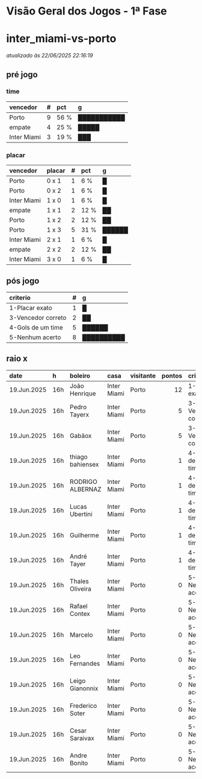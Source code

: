 # Visão Geral dos Jogos - 1ª Fase

# inter_miami-vs-porto

_atualizado às 22/06/2025 22:16:19_

## pré jogo

### time

| vencedor    |   # | pct   | g           |
|:------------|----:|:------|:------------|
| Porto       |   9 | 56 %  | ███████████ |
| empate      |   4 | 25 %  | █████       |
| Inter Miami |   3 | 19 %  | ███         |

### placar

| vencedor    | placar   |   # | pct   | g      |
|:------------|:---------|----:|:------|:-------|
| Porto       | 0 x 1    |   1 | 6 %   | █      |
| Porto       | 0 x 2    |   1 | 6 %   | █      |
| Inter Miami | 1 x 0    |   1 | 6 %   | █      |
| empate      | 1 x 1    |   2 | 12 %  | ██     |
| Porto       | 1 x 2    |   2 | 12 %  | ██     |
| Porto       | 1 x 3    |   5 | 31 %  | ██████ |
| Inter Miami | 2 x 1    |   1 | 6 %   | █      |
| empate      | 2 x 2    |   2 | 12 %  | ██     |
| Inter Miami | 3 x 0    |   1 | 6 %   | █      |

## pós jogo

| criterio           |   # | g          |
|:-------------------|----:|:-----------|
| 1-Placar exato     |   1 | █          |
| 3-Vencedor correto |   2 | ██         |
| 4-Gols de um time  |   5 | ██████     |
| 5-Nenhum acerto    |   8 | ██████████ |

## raio x

| date        | h   | boleiro          | casa        | visitante   |   pontos | criteiro           | bol_placar   | bol_time    | real_placar   | real_time   |
|:------------|:----|:-----------------|:------------|:------------|---------:|:-------------------|:-------------|:------------|:--------------|:------------|
| 19.Jun.2025 | 16h | João Henrique    | Inter Miami | Porto       |       12 | 1-Placar exato     | 2 x 1        | Inter Miami | 2 x 1         | Inter Miami |
| 19.Jun.2025 | 16h | Pedro Tayerx     | Inter Miami | Porto       |        5 | 3-Vencedor correto | 3 x 0        | Inter Miami | 2 x 1         | Inter Miami |
| 19.Jun.2025 | 16h | Gabãox           | Inter Miami | Porto       |        5 | 3-Vencedor correto | 1 x 0        | Inter Miami | 2 x 1         | Inter Miami |
| 19.Jun.2025 | 16h | thiago bahiensex | Inter Miami | Porto       |        1 | 4-Gols de um time  | 1 x 1        | empate      | 2 x 1         | Inter Miami |
| 19.Jun.2025 | 16h | RODRIGO ALBERNAZ | Inter Miami | Porto       |        1 | 4-Gols de um time  | 2 x 2        | empate      | 2 x 1         | Inter Miami |
| 19.Jun.2025 | 16h | Lucas Ubertini   | Inter Miami | Porto       |        1 | 4-Gols de um time  | 2 x 2        | empate      | 2 x 1         | Inter Miami |
| 19.Jun.2025 | 16h | Guilherme        | Inter Miami | Porto       |        1 | 4-Gols de um time  | 0 x 1        | Porto       | 2 x 1         | Inter Miami |
| 19.Jun.2025 | 16h | André Tayer      | Inter Miami | Porto       |        1 | 4-Gols de um time  | 1 x 1        | empate      | 2 x 1         | Inter Miami |
| 19.Jun.2025 | 16h | Thales Oliveira  | Inter Miami | Porto       |        0 | 5-Nenhum acerto    | 1 x 2        | Porto       | 2 x 1         | Inter Miami |
| 19.Jun.2025 | 16h | Rafael Contex    | Inter Miami | Porto       |        0 | 5-Nenhum acerto    | 1 x 3        | Porto       | 2 x 1         | Inter Miami |
| 19.Jun.2025 | 16h | Marcelo          | Inter Miami | Porto       |        0 | 5-Nenhum acerto    | 1 x 3        | Porto       | 2 x 1         | Inter Miami |
| 19.Jun.2025 | 16h | Leo Fernandes    | Inter Miami | Porto       |        0 | 5-Nenhum acerto    | 0 x 2        | Porto       | 2 x 1         | Inter Miami |
| 19.Jun.2025 | 16h | Leigo Gianonnix  | Inter Miami | Porto       |        0 | 5-Nenhum acerto    | 1 x 3        | Porto       | 2 x 1         | Inter Miami |
| 19.Jun.2025 | 16h | Frederico Soter  | Inter Miami | Porto       |        0 | 5-Nenhum acerto    | 1 x 3        | Porto       | 2 x 1         | Inter Miami |
| 19.Jun.2025 | 16h | Cesar Saraivax   | Inter Miami | Porto       |        0 | 5-Nenhum acerto    | 1 x 2        | Porto       | 2 x 1         | Inter Miami |
| 19.Jun.2025 | 16h | Andre Bonito     | Inter Miami | Porto       |        0 | 5-Nenhum acerto    | 1 x 3        | Porto       | 2 x 1         | Inter Miami |